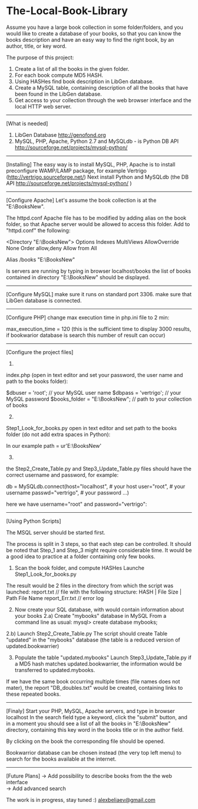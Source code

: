 The-Local-Book-Library
======================

Assume you have a large book collection in some folder/folders, and you would like to create a database of your books, so that you can know the books description and have an easy way to find the right book, by an author, title, or key word.

The purpose of this project:
1. Create a list of all the books in the given folder.
2. For each book compute MD5 HASH.
3. Using HASHes find book description in LibGen database.
4. Create a MySQL table, containing description of all the books that have been found in the LibGen database.
5. Get access to your collection through the web browser interface and the local HTTP web server.



---------------------------------------------------------------------
[What is needed]
1. LibGen Database http://genofond.org
2. MySQL, PHP, Apache, Python 2.7 
and MySQLdb - is Python DB API http://sourceforge.net/projects/mysql-python/



---------------------------------------------------------------------
[Installing]
The easy way is to install MySQL, PHP, Apache is to install preconfigure WAMP/LAMP package, for example Vertrigo (http://vertrigo.sourceforge.net/) 
Next install Python and MySQLdb (the DB API http://sourceforge.net/projects/mysql-python/ )



---------------------------------------------------------------------
[Configure Apache]
Let's assume the book collection is at the "E:\BooksNew".

The httpd.conf Apache file has to be modified by adding alias on the book folder, so that Apache server would be allowed to access this folder.
Add to "httpd.conf" the following:

<Directory "E:\BooksNew">
		Options Indexes MultiViews
		AllowOverride None
		Order allow,deny
		Allow from All
</Directory>

Alias /books "E:\BooksNew"

Is servers are running by typing in browser 
	localhost/books
the list of books contained in directory "E:\BooksNew" should be displayed.



---------------------------------------------------------------------
[Configure MySQL]
make sure it runs on standard port 3306.
make sure that LibGen database is connected.


---------------------------------------------------------------------
[Configure PHP]
change max execution time in php.ini file to 2 min:

max_execution_time = 120
(this is the sufficient time to display 3000 results, if bookwarior database is search this number of result can occur)



---------------------------------------------------------------------
[Configure the project files]

1. 
index.php
(open in text editor and set your password, the user name and path to the books folder):

$dbuser = 'root';					// your MySQL user name
$dbpass = 'vertrigo';				// your MySQL password
$books_folder = "E:\BooksNew";		// path to your collection of books

2.
Step1_Look_for_books.py
open in text editor and set path to the books folder (do not add extra spaces in Python):

In our example
path = ur'E:\BooksNew'


3.
the Step2_Create_Table.py and Step3_Update_Table.py files should have the correct username and password, for example: 

db = MySQLdb.connect(host="localhost",         # your host
                     user="root",              # your username
                     passwd="vertrigo",        # your password
					...)

here we have username="root" and password="vertrigo":					

					
------------------------------------------------------------------------------------
[Using Python Scripts]

The MSQL server should be started first.

The process is split in 3 steps, so that each step can be controlled. 
It should be noted that Step_1 and Step_3 might require considerable time. 
It would be a good idea to practice at a folder containing only few books. 

1. Scan the book folder, and compute HASHes
Launche Step1_Look_for_books.py

The result would be 2 files in the directory from which the script was launched:
report.txt				// file with the following structure: HASH   |  File Size  |  Path File Name
report_Err.txt			// error log


2. Now create your SQL database, with would contain information about your books
2.a) Create "mybooks" database in MySQL
From a command line as usual: 
mysql> create database mybooks;

2.b) Launch Step2_Create_Table.py 
The script should create Table "updated" in the "mybooks" database (the table is a reduced version of updated.bookwarrier)

3) Populate the table "updated.mybooks"
Launch Step3_Update_Table.py
if a MD5 hash matches updated.bookwarrier, the information would be transferred to updated.mybooks.

If we have the same book occurring multiple times (file names does not mater), the report "DB_doubles.txt" would be created, containing links to these repeated books.


---------------------------------------------------------------------
[Finaly]
Start your PHP, MySQL, Apache servers, and type in browser localhost
In the search field type a keyword, click the "submit" button, and in a moment you should see a list of all the books in "E:\BooksNew" directory, containing this key word in the books title or in the author field.

By clicking on the book the corresponding file should be opened.

Bookwarrior database can be chosen instead (the very top left menu) to search for the books available at the internet.

---------------------------------------------------------------------
[Future Plans]
-> Add possibility to describe books from the the web interface  
-> Add advanced search


The work is in progress, stay tuned :)
alexbeliaev@gmail.com
